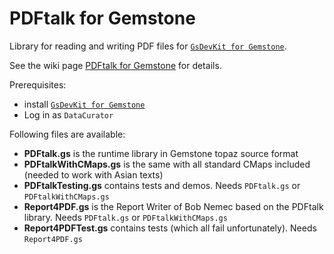 # PDFtalk for Gemstone
Library for reading and writing PDF files for [`GsDevKit for Gemstone`](https://github.com/GsDevKit/GsDevKit_home).

See the wiki page [PDFtalk for Gemstone](https://wiki.pdftalk.de/doku.php?id=pdftalk4gemstone) for details.

Prerequisites: 
* install [`GsDevKit for Gemstone`](https://github.com/GsDevKit/GsDevKit_home)
* Log in as `DataCurator`

Following files are available:
* **PDFtalk.gs** is the runtime library in Gemstone topaz source format
* **PDFtalkWithCMaps.gs** is the same with all standard CMaps included (needed to work with Asian texts)
* **PDFtalkTesting.gs** contains tests and demos. Needs `PDFtalk.gs` or `PDFtalkWithCMaps.gs`
* **Report4PDF.gs** is the Report Writer of Bob Nemec based on the PDFtalk library. Needs `PDFtalk.gs` or `PDFtalkWithCMaps.gs`
* **Report4PDFTest.gs** contains tests (which all fail unfortunately). Needs `Report4PDF.gs`
